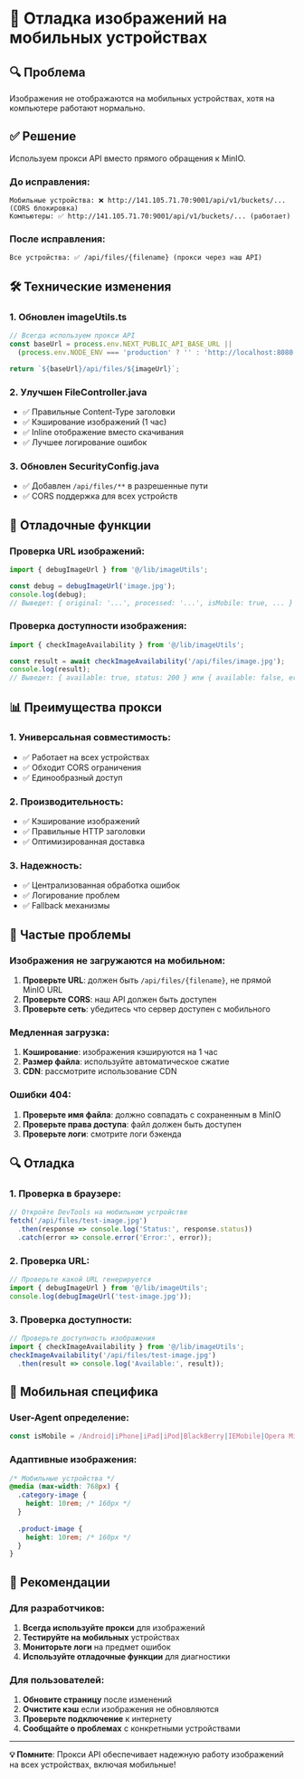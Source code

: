 # 📱 Отладка изображений на мобильных устройствах

## 🔍 Проблема
Изображения не отображаются на мобильных устройствах, хотя на компьютере работают нормально.

## ✅ Решение
Используем прокси API вместо прямого обращения к MinIO.

### До исправления:
```
Мобильные устройства: ❌ http://141.105.71.70:9001/api/v1/buckets/... (CORS блокировка)
Компьютеры: ✅ http://141.105.71.70:9001/api/v1/buckets/... (работает)
```

### После исправления:
```
Все устройства: ✅ /api/files/{filename} (прокси через наш API)
```

## 🛠 Технические изменения

### 1. Обновлен imageUtils.ts
```typescript
// Всегда используем прокси API
const baseUrl = process.env.NEXT_PUBLIC_API_BASE_URL || 
  (process.env.NODE_ENV === 'production' ? '' : 'http://localhost:8080');

return `${baseUrl}/api/files/${imageUrl}`;
```

### 2. Улучшен FileController.java
- ✅ Правильные Content-Type заголовки
- ✅ Кэширование изображений (1 час)
- ✅ Inline отображение вместо скачивания
- ✅ Лучшее логирование ошибок

### 3. Обновлен SecurityConfig.java
- ✅ Добавлен `/api/files/**` в разрешенные пути
- ✅ CORS поддержка для всех устройств

## 🔧 Отладочные функции

### Проверка URL изображений:
```typescript
import { debugImageUrl } from '@/lib/imageUtils';

const debug = debugImageUrl('image.jpg');
console.log(debug);
// Выведет: { original: '...', processed: '...', isMobile: true, ... }
```

### Проверка доступности изображения:
```typescript
import { checkImageAvailability } from '@/lib/imageUtils';

const result = await checkImageAvailability('/api/files/image.jpg');
console.log(result);
// Выведет: { available: true, status: 200 } или { available: false, error: '...' }
```

## 📊 Преимущества прокси

### 1. Универсальная совместимость:
- ✅ Работает на всех устройствах
- ✅ Обходит CORS ограничения
- ✅ Единообразный доступ

### 2. Производительность:
- ✅ Кэширование изображений
- ✅ Правильные HTTP заголовки
- ✅ Оптимизированная доставка

### 3. Надежность:
- ✅ Централизованная обработка ошибок
- ✅ Логирование проблем
- ✅ Fallback механизмы

## 🚨 Частые проблемы

### Изображения не загружаются на мобильном:
1. **Проверьте URL**: должен быть `/api/files/{filename}`, не прямой MinIO URL
2. **Проверьте CORS**: наш API должен быть доступен
3. **Проверьте сеть**: убедитесь что сервер доступен с мобильного

### Медленная загрузка:
1. **Кэширование**: изображения кэшируются на 1 час
2. **Размер файла**: используйте автоматическое сжатие
3. **CDN**: рассмотрите использование CDN

### Ошибки 404:
1. **Проверьте имя файла**: должно совпадать с сохраненным в MinIO
2. **Проверьте права доступа**: файл должен быть доступен
3. **Проверьте логи**: смотрите логи бэкенда

## 🔍 Отладка

### 1. Проверка в браузере:
```javascript
// Откройте DevTools на мобильном устройстве
fetch('/api/files/test-image.jpg')
  .then(response => console.log('Status:', response.status))
  .catch(error => console.error('Error:', error));
```

### 2. Проверка URL:
```javascript
// Проверьте какой URL генерируется
import { debugImageUrl } from '@/lib/imageUtils';
console.log(debugImageUrl('test-image.jpg'));
```

### 3. Проверка доступности:
```javascript
// Проверьте доступность изображения
import { checkImageAvailability } from '@/lib/imageUtils';
checkImageAvailability('/api/files/test-image.jpg')
  .then(result => console.log('Available:', result));
```

## 📱 Мобильная специфика

### User-Agent определение:
```typescript
const isMobile = /Android|iPhone|iPad|iPod|BlackBerry|IEMobile|Opera Mini/i.test(navigator.userAgent);
```

### Адаптивные изображения:
```css
/* Мобильные устройства */
@media (max-width: 768px) {
  .category-image {
    height: 10rem; /* 160px */
  }
  
  .product-image {
    height: 10rem; /* 160px */
  }
}
```

## 🚀 Рекомендации

### Для разработчиков:
1. **Всегда используйте прокси** для изображений
2. **Тестируйте на мобильных** устройствах
3. **Мониторьте логи** на предмет ошибок
4. **Используйте отладочные функции** для диагностики

### Для пользователей:
1. **Обновите страницу** после изменений
2. **Очистите кэш** если изображения не обновляются
3. **Проверьте подключение** к интернету
4. **Сообщайте о проблемах** с конкретными устройствами

---

**💡 Помните**: Прокси API обеспечивает надежную работу изображений на всех устройствах, включая мобильные!
